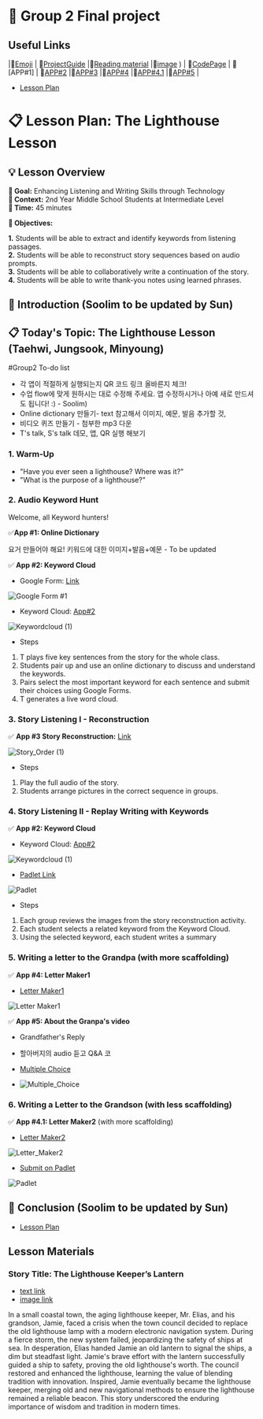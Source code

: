 # 📗 Group 2 Final project 

## Useful Links
|🎯[Emoji](https://gist.github.com/rxaviers/7360908) | 🎯[ProjectGuide](https://github.com/MK316/Spring2024/blob/main/DLTESOL/project/README.md) |🎯[Reading material](https://raw.githubusercontent.com/verastudio/verastudio/main/story04.txt) |🎯[image](https://github.com/verastudio/G2-finalproject/assets/163081348/32781da7-8e86-4646-8ce7-4e4994413bd0)
) | 🎯[CodePage](https://github.com/verastudio/G2-finalproject/blob/main/FPG02.ipynb) | 🎯[APP#1] | 🎯[APP#2](https://huggingface.co/spaces/verastudio/keywordcloud) |🎯[APP#3](https://huggingface.co/spaces/verastudio/Story_Order) |🎯[APP#4](https://huggingface.co/spaces/verastudio/Letter_Maker1) |🎯[APP#4.1](https://huggingface.co/spaces/verastudio/Letter_Maker2) |🎯[APP#5](https://huggingface.co/spaces/verastudio/Multiple_Choice) |

+ [Lesson Plan](https://github.com/verastudio/G2-finalproject/blob/main/Lesson%20Plan.md) 

#  📋 Lesson Plan: The Lighthouse Lesson

## 💡 Lesson Overview

  **🔹 Goal:** Enhancing Listening and Writing Skills through Technology    
  **🔹 Context:** 2nd Year Middle School Students at Intermediate Level  
  **🔹 Time:** 45 minutes  
  
  **🔹 Objectives:**   
  
**1️.** Students will be able to extract and identify keywords from listening passages.  
**2.** Students will be able to reconstruct story sequences based on audio prompts.  
**3.** Students will be able to collaboratively write a continuation of the story.  
**4.** Students will be able to write thank-you notes using learned phrases.  


## 📣 Introduction (Soolim to be updated by Sun)



##  📋 Today's Topic: The Lighthouse Lesson (Taehwi, Jungsook, Minyoung)

#Group2 To-do list

* 각 앱이 적절하게 실행되는지 QR 코드 링크 올바른지 체크! <br>
* 수업 flow에 맞게 원하시는 대로 수정해 주세요. 앱 수정하시거나 아예 새로 만드셔도 됩니다! :) - Soolim) <br>
* Online dictionary 만들기- text 참고해서 이미지, 예문, 발음 추가할 것, <br>
* 비디오 퀴즈 만들기 - 첨부한 mp3 다운
* T's talk, S's talk 데모, 앱, QR 실행 해보기


### 1. Warm-Up
+ "Have you ever seen a lighthouse? Where was it?" 
+ "What is the purpose of a lighthouse?"

### 2. Audio Keyword Hunt

Welcome, all Keyword hunters!

 ✅**App #1: Online Dictionary**

요거 만들어야 해요! 키워드에 대한 이미지+발음+예문 - To be updated <br>

 ✅ **App #2: Keyword Cloud**  

+ Google Form: [Link](https://forms.gle/uyBgxdJQgPVdK2DZ8) 


![Google Form #1](https://github.com/verastudio/G2-finalproject/assets/163081348/6fbab757-759a-444a-aa09-e58f33f8e001)




+ Keyword Cloud: [App#2](https://huggingface.co/spaces/verastudio/keywordcloud)

  
![Keywordcloud (1)](https://github.com/verastudio/G2-finalproject/assets/163081348/93555cbc-60de-4397-aa90-39d61f42cdf3)




+ Steps
1. T plays five key sentences from the story for the whole class.
2. Students pair up and use an online dictionary to discuss and understand the keywords.
3. Pairs select the most important keyword for each sentence and submit their choices using Google Forms.
4. T generates a live word cloud.


### 3. Story Listening I - Reconstruction

 ✅ **App #3 Story Reconstruction:** [Link](https://huggingface.co/spaces/verastudio/Story_Order)

![Story_Order (1)](https://github.com/verastudio/G2-finalproject/assets/163081348/7a80a46b-9fd9-46ca-9f85-5eff99c4b83a)






+ Steps
1.	Play the full audio of the story.
2.	Students arrange pictures in the correct sequence in groups.

### 4. Story Listening II - Replay Writing with Keywords

✅ **App #2: Keyword Cloud**  

+ Keyword Cloud: [App#2](https://huggingface.co/spaces/verastudio/keywordcloud)

  
![Keywordcloud (1)](https://github.com/verastudio/G2-finalproject/assets/163081348/93555cbc-60de-4397-aa90-39d61f42cdf3)





+ [Padlet Link](https://padlet.com/mirankim316/introduction-to-coding-and-language-app-design-tesol-spring--njwe895ytgl83hhu)


![Padlet](https://github.com/verastudio/G2-finalproject/assets/163081348/fc361eac-97ac-4cc6-9cd0-e333fdd93014)





+ Steps
1. Each group reviews the images from the story reconstruction activity.
2. Each student selects a related keyword from the Keyword Cloud.
3. Using the selected keyword, each student writes a summary
  




### 5. Writing a letter to the Grandpa (with more scaffolding)

✅ **App #4: Letter Maker1** 

+ [Letter Maker1](https://huggingface.co/spaces/verastudio/Letter_Maker1)

![Letter Maker1](https://github.com/verastudio/G2-finalproject/assets/163081348/e6b38f32-d934-4ed6-b9d1-fbe144217291)







✅ **App #5: About the Granpa's video**

+ Grandfather's Reply
  
+ 할아버지의 audio 듣고 Q&A 코
  
+ [Multiple Choice](https://huggingface.co/spaces/verastudio/Multiple_Choice)

+ 
  ![Multiple_Choice](https://github.com/verastudio/G2-finalproject/assets/163081348/0f8f89cb-d987-49db-ba0a-b24ab2918260)



  


### 6. Writing a Letter to the Grandson (with less scaffolding)

✅ **App #4.1: Letter Maker2** (with more scaffolding)

+ [Letter Maker2](https://huggingface.co/spaces/verastudio/Letter_Maker2)

  

![Letter_Maker2](https://github.com/verastudio/G2-finalproject/assets/163081348/d17c69ec-3f6e-48de-8925-46d0dfe57a00)









+ [Submit on Padlet](https://padlet.com/mirankim316/introduction-to-coding-and-language-app-design-tesol-spring--njwe895ytgl83hhu)


![Padlet](https://github.com/verastudio/G2-finalproject/assets/163081348/edc34d5a-9eff-499c-926b-ac3024c07510)






## 📣 Conclusion (Soolim to be updated by Sun)
+ [Lesson Plan](https://github.com/verastudio/G2-finalproject/blob/main/Lesson%20Plan.md)



## Lesson Materials


### Story Title: The Lighthouse Keeper’s Lantern 
+ [text link](https://raw.githubusercontent.com/MK316/Spring2024/main/DLTESOL/project/story04.txt)
+ [image link](https://github.com/MK316/Spring2024/blob/main/DLTESOL/project/Story04.png)

**<Synopsis>**
In a small coastal town, the aging lighthouse keeper, Mr. Elias, and his grandson, Jamie, faced a crisis when the town council decided to replace the old lighthouse lamp with a modern electronic navigation system. During a fierce storm, the new system failed, jeopardizing the safety of ships at sea. In desperation, Elias handed Jamie an old lantern to signal the ships, a dim but steadfast light. Jamie's brave effort with the lantern successfully guided a ship to safety, proving the old lighthouse's worth. The council restored and enhanced the lighthouse, learning the value of blending tradition with innovation. Inspired, Jamie eventually became the lighthouse keeper, merging old and new navigational methods to ensure the lighthouse remained a reliable beacon. This story underscored the enduring importance of wisdom and tradition in modern times.





